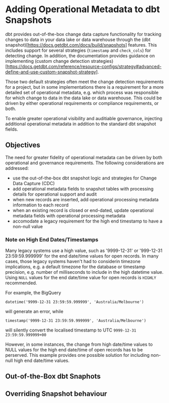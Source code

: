 # Adding Operational Metadata to dbt Snapshots
dbt provides out-of-the-box change data capture functionality for tracking changes to data in your data lake or
data warehouse through the (dbt snapshot)[https://docs.getdbt.com/docs/build/snapshots] features.  This includes
support for several strategies (`timestamp` and `check_cols`) for detecting change.  In addition, the documentation
provides guidance on implementing (custom change detection strategies)[https://docs.getdbt.com/reference/resource-configs/strategy#advanced-define-and-use-custom-snapshot-strategy].

Those two default strategies often meet the change detection requirements for a project, but in some implementations
there is a requirement for a more detailed set of operational metadata, e.g.  which process was responsible for which
change to data in the data lake or data warehouse.  This could be driven by either operational requirements or compliance
requirements, or both.

To enable greater operational visibility and auditiable governance, injecting additional operational metadata
in addition to the standard dbt snapshot fields.

## Objectives
The need for greater fidelity of operational metadata can be driven by both operational and governance requirements.
The following considerations are addressed:
* use the out-of-the-box dbt snapshot logic and strategies for Change Data Capture (CDC)
* add operational metadata fields to snapshot tables with processing details for operational support and audit
* when new records are inserted, add operational processing metadata information to each record
* when an existing record is closed or end-dated, update operational metadata fields with operational processing metadata
* accomodate a legacy requirement for the high end timestamp to have a non-null value

### Note on High End Dates/Timestamps
Many legacy systems use a high value, such as '9999-12-31' or '999-12-31 23:59:59.999999' for the end date/time values
for open records.  In many cases, those legacy systems haven't had to considerin timezone implications, e.g. a default
timezone for the database or timestamp precision, e.g. number of milliseconds to include in the high datetime value.
Using `NULL` values for the end date/time value for open records is `HIGHLY` recommended.

For example, the BigQuery
```
datetime('9999-12-31 23:59:59.999999', 'Australia/Melbourne')
```
will generate an error, while
```
timestamp('9999-12-31 23:59:59.999999', 'Australia/Melbourne')
```
will silently convert the localised timestamp to UTC `9999-12-31 23:59:59.999999+00`

However, in some instances, the change from high date/time values to NULL values for the high end date/time of open
records has to be perserved.  This example provides one possible solution for including non-null high end date/time
values.

## Out-of-the-Box dbt Snaphots

## Overriding Snapshot behaviour